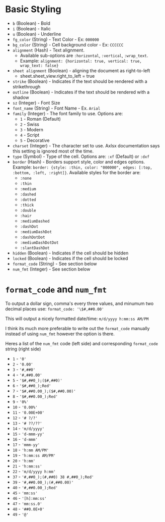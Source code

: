 # Basic Styling
- `b` (Boolean) - Bold
- `i` (Boolean) - Italic
- `u` (Boolean) - Underline
- `fg_color` (String) - Text Color - Ex: `000000`
- `bg_color` (String) - Cell background color - Ex: `CCCCCC`
- `alignment` (Hash) - Text alignment. 
    - Available sub-options are `:horizontal`, `:vertical`, `:wrap_text`. 
    - Example:  `alignment: {horizontal: true, vertical: true, wrap_text: false}`
- `sheet alignment` (Boolean) - aligning the document as right-to-left
    - sheet.sheet_view.right_to_left = true
- `strike` (Boolean) - Indicates if the text should be rendered with a strikethrough
- `outline` (Boolean) - Indicates if the text should be rendered with a shadow
- `sz` (Integer) - Font Size
- `font_name` (String) - Font Name - Ex. `Arial`
- `family` (Integer) - The font family to use. Options are:
  - `1` - Roman (Default)
  - `2` - Swiss
  - `3` - Modern
  - `4` - Script
  - `5` - Decorative
- `charset` (Integer) - The character set to use. Axlsx documentation says this setting is ignored most of the time.
- `type` (Symbol) - Type of the cell. Options are: `:xf` (Default) or `:dxf`
- `border` (Hash) - Borders support style, color and edges options. Example: `border: {style: :thin, color: "000000", edges: [:top, :bottom, :left, :right]}`. Available styles for the border are: 
  - `:none`
  - `:thin`
  - `:medium`
  - `:dashed`
  - `:dotted`
  - `:thick`
  - `:double`
  - `:hair`
  - `:mediumDashed`
  - `:dashDot`
  - `:mediumDashDot`
  - `:dashDotDot`
  - `:mediumDashDotDot`
  - `:slantDashDot`
- `hidden` (Boolean) - Indicates if the cell should be hidden
- `locked` (Boolean) - Indicates if the cell should be locked
- `format_code` (String) - See section below
- `num_fmt` (Integer) - See section below

# `format_code` and `num_fmt`
To output a dollar sign, comma's every three values, and minumum two decimal places use: 
`format_code: '\$#,##0.00'`

This will output a nicely formatted date/time: 
`m/d/yyyy h:mm:ss AM/PM`

I think its much more preferable to write out the `format_code` manually instead of using `num_fmt` however the option is there.

Heres a list of the `num_fmt` code (left side) and corresponding `format_code` string (right side)

- `1` - `'0'`
- `2` - `'0.00'` 
- `3` - `'#,##0'`
- `4` - `'#,##0.00'`
- `5` - `'$#,##0_);($#,##0)'`
- `6` - `'$#,##0_);Red'`
- `7` - `'$#,##0.00_);($#,##0.00)'`
- `8` - `'$#,##0.00_);Red'`
- `9` - `'0%'`
- `10` - `'0.00%' `
- `11` - `'0.00E+00'`
- `12` - `'# ?/?'`
- `13` - `'# ??/??'`
- `14` - `'m/d/yyyy'`
- `15` - `'d-mmm-yy'`
- `16` - `'d-mmm'`
- `17` - `'mmm-yy'`
- `18` - `'h:mm AM/PM'`
- `19` - `'h:mm:ss AM/PM'`
- `20` - `'h:mm'`
- `21` - `'h:mm:ss'`
- `22` - `'m/d/yyyy h:mm'`
- `37` - `'#,##0_);(#,##0) 38 #,##0_);Red'`
- `39` - `'#,##0.00_);(#,##0.00)'`
- `40` - `'#,##0.00_);Red'`
- `45` - `'mm:ss'`
- `46` - `'[h]:mm:ss'`
- `47` - `'mm:ss.0'`
- `48` - `'##0.0E+0'`
- `49` - `'@'`
